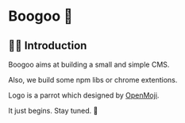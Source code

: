 # Boogoo 🦜

## 🙋‍♀️ Introduction

Boogoo aims at building a small and simple CMS.

Also, we build some npm libs or chrome extentions.

Logo is a parrot which designed by [OpenMoji](https://openmoji.org/library/emoji-1F99C/).

It just begins. Stay tuned. 🌈

<!--

**Here are some ideas to get you started:**

🙋‍♀️ A short introduction - what is your organization all about?
🌈 Contribution guidelines - how can the community get involved?
👩‍💻 Useful resources - where can the community find your docs? Is there anything else the community should know?
🍿 Fun facts - what does your team eat for breakfast?
🧙 Remember, you can do mighty things with the power of [Markdown](https://docs.github.com/github/writing-on-github/getting-started-with-writing-and-formatting-on-github/basic-writing-and-formatting-syntax)
-->
